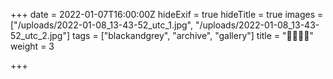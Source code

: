 +++
date = 2022-01-07T16:00:00Z
hideExif = true
hideTitle = true
images = ["/uploads/2022-01-08_13-43-52_utc_1.jpg", "/uploads/2022-01-08_13-43-52_utc_2.jpg"]
tags = ["blackandgrey", "archive", "gallery"]
title = "🥰🤗🤗🤗"
weight = 3

+++
